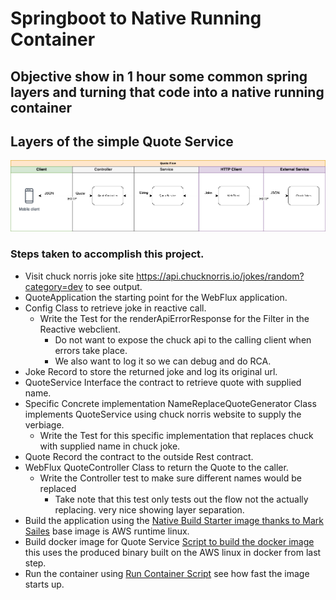 # Springboot to Native Running Container

## Objective show in 1 hour some common spring layers and turning that code into a native running container

## Layers of the simple Quote Service 
![Layers of this application](quote.png)


### Steps taken to accomplish this project.
- Visit chuck norris joke site https://api.chucknorris.io/jokes/random?category=dev to see output.
- QuoteApplication the starting point for the WebFlux application.
- Config Class to retrieve joke in reactive call.
  - Write the Test for the renderApiErrorResponse for the Filter in the Reactive webclient.
      - Do not want to expose the chuck api to the calling client when errors take place.
      - We also want to log it so we can debug and do RCA.
- Joke Record to store the returned joke and log its original url.
- QuoteService Interface the contract to retrieve quote with supplied name.
- Specific Concrete implementation NameReplaceQuoteGenerator Class implements QuoteService using chuck norris website to supply the verbiage. 
  - Write the Test for this specific implementation that replaces chuck with supplied name in chuck joke.
- Quote Record the contract to the outside Rest contract.
- WebFlux QuoteController Class to return the Quote to the caller.
  - Write the Controller test to make sure different names would be replaced
    - Take note that this test only tests out the flow not the actually replacing. very nice showing layer separation.
- Build the application using the [Native Build Starter image thanks to Mark Sailes](native-builder-starter.sh) base image is AWS runtime linux.
- Build docker image for Quote Service [Script to build the docker image](docker/image.sh) this uses the produced binary built on the AWS linux in docker from last step.
- Run the container using [Run Container Script](run-container.sh) see how fast the image starts up.



